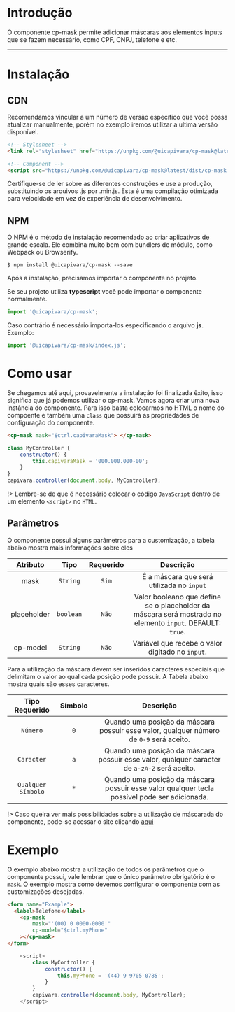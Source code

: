 # Introdução
O componente cp-mask permite adicionar máscaras aos elementos inputs que se fazem necessário, como CPF, CNPJ, telefone e etc.

------
# Instalação

## CDN
Recomendamos vincular a um número de versão específico que você possa atualizar manualmente, porém no exemplo iremos utilizar a ultima versão disponível.
```html
<!-- Stylesheet -->
<link rel="stylesheet" href="https://unpkg.com/@uicapivara/cp-mask@latest/dist/cp-mask.min.css">

<!-- Component -->
<script src="https://unpkg.com/@uicapivara/cp-mask@latest/dist/cp-mask.min.js"></script>
```
Certifique-se de ler sobre as diferentes construções e use a produção, substituindo os arquivos .js por .min.js. Esta é uma compilação otimizada para velocidade em vez de experiência de desenvolvimento.

## NPM
O NPM é o método de instalação recomendado ao criar aplicativos de grande escala. Ele combina muito bem com bundlers de módulo, como Webpack ou Browserify.

```shell
$ npm install @uicapivara/cp-mask --save
```
Após a instalação, precisamos importar o componente no projeto.

Se seu projeto utiliza **typescript** você pode importar o componente normalmente.
```javascript
import '@uicapivara/cp-mask';
```
Caso contrário é necessário importa-los especificando o arquivo **js**. Exemplo:
```javascript
import '@uicapivara/cp-mask/index.js';
```

# Como usar

Se chegamos até aqui, provavelmente a instalação foi finalizada êxito, isso significa que já podemos utilizar o cp-mask.
Vamos agora criar uma nova instância do componente. Para isso basta colocarmos no HTML o nome do compoente e também uma `class` que possuirá as propriedades de configuração do componente.

```html
<cp-mask mask="$ctrl.capivaraMask"> </cp-mask>
```

```javascript
class MyController {
    constructor() {
        this.capivaraMask = '000.000.000-00';
    }
}
capivara.controller(document.body, MyController);
```

!> Lembre-se de que é necessário colocar o código `JavaScript` dentro de um elemento `<script>` no `HTML`.


## Parâmetros

O componente possui alguns parâmetros para a customização, a tabela abaixo mostra mais informações sobre eles

| Atributo    | Tipo      | Requerido | Descrição |
| :---------: | :-------: | :-------: | :------------------------------------------------------------------------------------------------------: |
| mask        | `String`  | `Sim`     | É a máscara que será utilizada no `input`                                                                |
| placeholder | `boolean` | `Não`     | Valor booleano que define se o placeholder da máscara será mostrado no elemento `input`. DEFAULT: `true`.|
| cp-model    | `String`  | `Não`     | Variável que recebe o valor digitado no `input`.                                                         |


Para a utilização da máscara devem ser inseridos caracteres especiais que delimitam o valor ao qual cada posição pode possuir. A Tabela abaixo mostra quais são esses caracteres.

| Tipo Requerido      | Símbolo | Descrição |
| :--------------:    | :-------: | :------------: |
| `Número`            | `0`     | Quando uma posição da máscara possuir esse valor, qualquer número de `0-9` será aceito.|
| `Caracter`          | `a`     | Quando uma posição da máscara possuir esse valor, qualquer caracter de `a-zA-Z` será aceito.|
| `Qualquer Símbolo`  | `*`     | Quando uma posição da máscara possuir esse valor qualquer tecla possível pode ser adicionada.|

!> Caso queira ver mais possibilidades sobre a utilização de máscarada do componente, pode-se acessar o site clicando [aqui](https://unmanner.github.io/imaskjs/guide.html)

# Exemplo

O exemplo abaixo mostra a utilização de todos os parâmetros que o componente possui, vale lembrar que o único parâmetro obrigatório é o `mask`. O exemplo mostra como devemos configurar o componente com as customizações desejadas.

```html
<form name="Example">
  <label>Telefone</label>
    <cp-mask 
        mask="'(00) 0 0000-0000'"
        cp-model="$ctrl.myPhone"
    ></cp-mask>
</form>
```

```js
    <script>
        class MyController {
            constructor() {
                this.myPhone = '(44) 9 9705-0785';
            }
        }
        capivara.controller(document.body, MyController);
    </script>
```